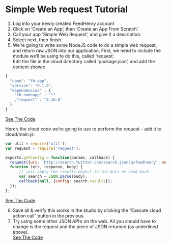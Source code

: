 Simple Web request Tutorial
=====================

1) Log into your newly created FeedHenry account  
2) Click on ‘Create an App’, then ‘Create an App From Scratch’.  
3) Call your app ‘Simple Web Request’, and give it a description.    
4) Select next, then finish.  
5) We’re going to write some NodeJS code to do a simple web request, and return raw JSON into our application. First, we need to include the module we’ll be using to do this, called ‘request’.  
Edit the file in the cloud directory called ‘package.json’, and add the content shown:  
```javascript
{
  "name": "fh-app",
  "version": "0.1.0",
  "dependencies" : {
    "fh-nodeapp" : "*"
    ,"request" : "2.16.6"
  }
}
```  
[See The Code](https://github.com/cianclarke/Simple-Web-Request/commit/1eed15f034205762ee4e6387d92e054a953f1831)
  
Here’s the cloud code we’re going to use to perform the request – add it to cloud/main.js:
```javascript
var util = require('util');
var request = require('request');

exports.getConfig = function(params, callback) {
  request({uri: 'http://search.twitter.com/search.json?q=feedhenry', method: 'GET'},
  function (err, response, body) {
      // just apply the results object to the data we send back.
      var search = JSON.parse(body);
      callback(null, {config: search.results});
  });
};
```  
  
[See The Code](https://github.com/cianclarke/Simple-Web-Request/commit/4079d32cc2392202a8fe83071478496cd2a52bb8)  

6) Save all & verify this works in the studio by clicking the “Execute cloud action call” button in the previous.  
7) Try using some other JSON API’s on the web. All you should have to change is the request and the piece of JSON returned (as underlined above).  
[See The Code](https://github.com/cianclarke/Simple-Web-Request/commit/598111bbd870f1944751afe54b6996720f382f37)
